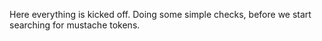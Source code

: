 Here everything is kicked off. Doing some simple checks, before we start searching for mustache tokens.